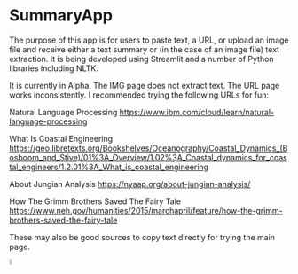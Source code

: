 # SummaryApp

The purpose of this app is for users to paste text, a URL, or upload an image file and receive either a text summary or (in the case of an image file) text extraction. It is being developed using Streamlit and a number of Python libraries including NLTK. 

It is currently in Alpha.
The IMG page does not extract text.
The URL page works inconsistently. I recommended trying the following URLs for fun:

Natural Language Processing
https://www.ibm.com/cloud/learn/natural-language-processing

What Is Coastal Engineering
https://geo.libretexts.org/Bookshelves/Oceanography/Coastal_Dynamics_(Bosboom_and_Stive)/01%3A_Overview/1.02%3A_Coastal_dynamics_for_coastal_engineers/1.2.01%3A_What_is_coastal_engineering

About Jungian Analysis
https://nyaap.org/about-jungian-analysis/

How The Grimm Brothers Saved The Fairy Tale
https://www.neh.gov/humanities/2015/marchapril/feature/how-the-grimm-brothers-saved-the-fairy-tale

These may also be good sources to copy text directly for trying the main page.

[<img src="https://upload.wikimedia.org/wikipedia/commons/0/09/YouTube_full-color_icon_%282017%29.svg" width="5%">](https://youtu.be/Dwzc0zhGkEA "Cognitive Style Heuristics")
